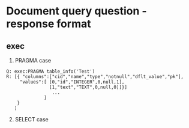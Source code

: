 # Document query question - response format

## exec
 1. PRAGMA case
  ```
 Q: exec:PRAGMA table_info('Test')
 R: [{ "columns":["cid","name","type","notnull","dflt_value","pk"],
       "values":[ [0,"id","INTEGER",0,null,1],
                  [1,"text","TEXT",0,null,0]]}]
                   ...
                ]
      }
     ]
  ```
 2. SELECT case
